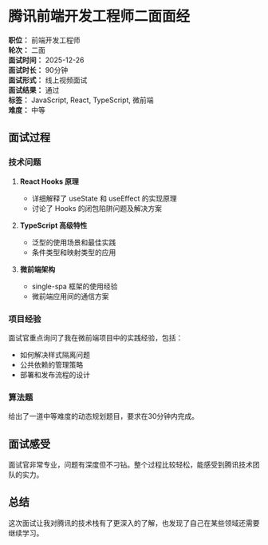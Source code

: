 # 腾讯前端开发工程师二面面经

**职位：** 前端开发工程师  
**轮次：** 二面  
**面试时间：** 2025-12-26  
**面试时长：** 90分钟  
**面试形式：** 线上视频面试  
**面试结果：** 通过  
**标签：** JavaScript, React, TypeScript, 微前端  
**难度：** 中等  

## 面试过程

### 技术问题

1. **React Hooks 原理**
   - 详细解释了 useState 和 useEffect 的实现原理
   - 讨论了 Hooks 的闭包陷阱问题及解决方案

2. **TypeScript 高级特性**
   - 泛型的使用场景和最佳实践
   - 条件类型和映射类型的应用

3. **微前端架构**
   - single-spa 框架的使用经验
   - 微前端应用间的通信方案

### 项目经验

面试官重点询问了我在微前端项目中的实践经验，包括：
- 如何解决样式隔离问题
- 公共依赖的管理策略
- 部署和发布流程的设计

### 算法题

给出了一道中等难度的动态规划题目，要求在30分钟内完成。

## 面试感受

面试官非常专业，问题有深度但不刁钻。整个过程比较轻松，能感受到腾讯技术团队的实力。

## 总结

这次面试让我对腾讯的技术栈有了更深入的了解，也发现了自己在某些领域还需要继续学习。